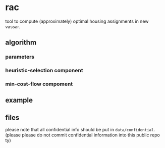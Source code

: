 # rac
tool to compute (approximately) optimal housing assignments in new vassar.

## algorithm

### parameters

### heuristic-selection component

### min-cost-flow compoment

## example

## files

please note that all confidential info should be put in `data/confidential`. (please please do not commit confidential information into this public repo ty)